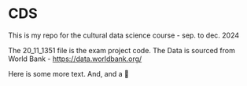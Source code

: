 # CDS

This is my repo for the cultural data science course - sep. to dec. 2024

The 20_11_1351 file is the exam project code. The Data is sourced from World Bank - https://data.worldbank.org/    

Here is some more text. And, and a 🦆  
